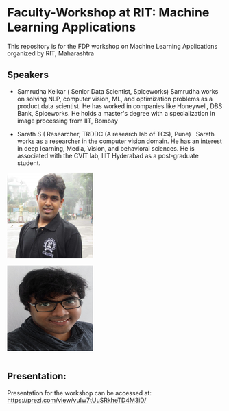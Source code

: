 # Faculty-Workshop at RIT: Machine Learning Applications
This repository is for the FDP workshop on Machine Learning Applications organized by RIT, Maharashtra 


## Speakers
- Samrudha Kelkar ( Senior Data Scientist, Spiceworks) 
Samrudha works on solving NLP, computer vision, ML, and optimization problems as a product data scientist. He has worked in companies like Honeywell, DBS Bank, Spiceworks. He holds a master's degree with a specialization in image processing from IIT, Bombay  

- Sarath S ( Researcher, TRDDC (A research lab of TCS), Pune) 
  Sarath works as a researcher in the computer vision domain. He has an interest in deep learning, Media, Vision, and behavioral sciences. He is associated with the CVIT lab, IIIT Hyderabad as a post-graduate student.
<div style=" display:inline-block">
<img src="samrudha.jpg"
     height="200px"
      width="200px"
    />

<img src="sarath.jpg"
     height="200px"
     width="200px"
 /> </div>

## Presentation:
Presentation for the workshop can be accessed at: https://prezi.com/view/vuIw7tUuSRkheTD4M3iD/
